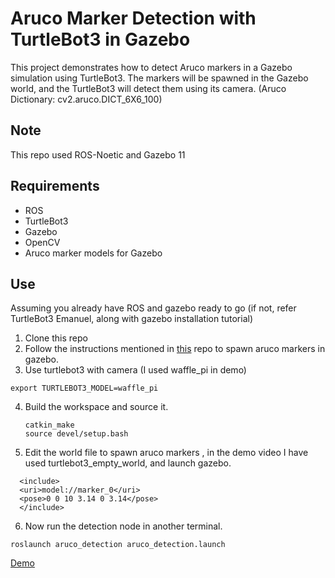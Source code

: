 

# Aruco Marker Detection with TurtleBot3 in Gazebo
This project demonstrates how to detect Aruco markers in a Gazebo simulation using TurtleBot3. The markers will be spawned in the Gazebo world, and the TurtleBot3 will detect them using its camera. (Aruco Dictionary: cv2.aruco.DICT_6X6_100)

## Note
This repo used ROS-Noetic and Gazebo 11 

## Requirements
- ROS
- TurtleBot3
- Gazebo
- OpenCV
- Aruco marker models for Gazebo

## Use
Assuming you already have ROS and gazebo ready to go (if not, refer TurtleBot3 Emanuel, along with gazebo installation tutorial)
1. Clone this repo
2. Follow the instructions mentioned in [this](https://github.com/sacchinbhg/gazebo_aruco_models) repo to spawn aruco markers in gazebo.
3. Use turtlebot3 with camera (I used waffle_pi in demo)
  ```
  export TURTLEBOT3_MODEL=waffle_pi
  ```
4. Build the workspace and source it.
   ```
   catkin_make
   source devel/setup.bash
   ```
5. Edit the world file to spawn aruco markers , in the demo video I have used turtlebot3_empty_world, and launch gazebo.
   
```
  <include>
  <uri>model://marker_0</uri>
  <pose>0 0 10 3.14 0 3.14</pose>
  </include>
```
  
 6. Now run the detection node in another terminal.
  ```
  roslaunch aruco_detection aruco_detection.launch
  ``` 
  [Demo](https://youtu.be/Cg8wes0mLWo)
 
  

